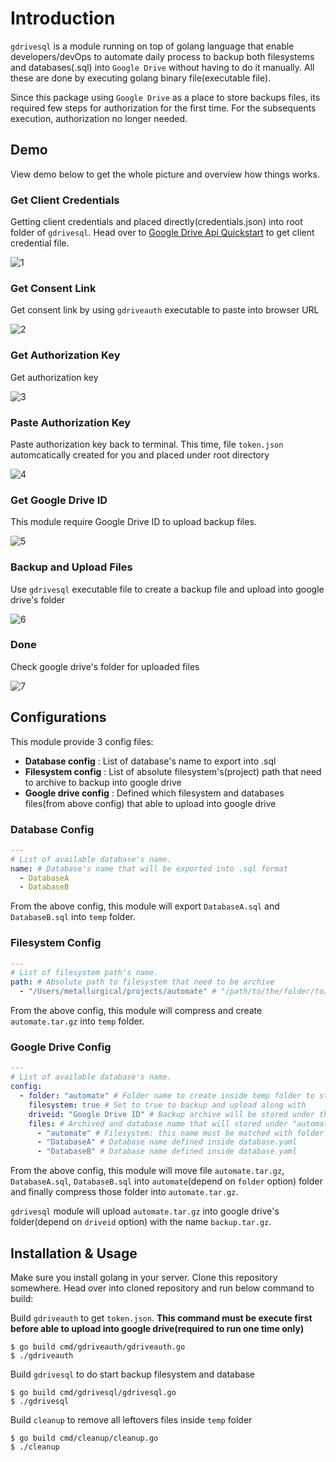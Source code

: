 # Introduction
`gdrivesql` is a module running on top of golang language that enable developers/devOps to automate daily process to backup both filesystems and databases(.sql) into `Google Drive` without having to do it manually. All these are done by executing golang binary file(executable file).

Since this package using `Google Drive` as a place to store backups files, its required few steps for authorization for the first time. For the subsequents execution, authorization no longer needed.

## Demo
View demo below to get the whole picture and overview how things works.

### Get Client Credentials
Getting client credentials and placed directly(credentials.json) into root folder of `gdrivesql`. Head over to [Google Drive Api Quickstart](https://developers.google.com/drive/api/v3/quickstart/go) to get client credential file.

![1](https://i.imgur.com/pT3SOzY.gif)

### Get Consent Link
Get consent link by using `gdriveauth` executable to paste into browser URL

![2](https://i.imgur.com/iRqjcsq.gif)

### Get Authorization Key
Get authorization key

![3](https://i.imgur.com/fcmbAkb.gif)

### Paste Authorization Key
Paste authorization key back to terminal. This time, file `token.json` automcatically created for you and placed under root directory

![4](https://i.imgur.com/BuKDvAb.gif)

### Get Google Drive ID
This module require Google Drive ID to upload backup files.

![5](https://i.imgur.com/gWL6fgB.gif)

### Backup and Upload Files
Use `gdrivesql` executable file to create a backup file and upload into google drive's folder

![6](https://i.imgur.com/9LNTh3V.gif)

### Done
Check google drive's folder for uploaded files

![7](https://i.imgur.com/hL6Eetr.gif)


## Configurations
This module provide 3 config files:

- **Database config** : List of database's name to export into .sql
- **Filesystem config** : List of absolute filesystem's(project) path that need to archive to backup into google drive
- **Google drive config** : Defined which filesystem and databases files(from above config) that able to upload into google drive

### Database Config
```yaml
---
# List of available database's name.
name: # Database's name that will be exported into .sql format
  - DatabaseA
  - DatabaseB
```

From the above config, this module will export `DatabaseA.sql` and `DatabaseB.sql` into `temp` folder.

### Filesystem Config
```yaml
---
# List of filesystem path's name.
path: # Absolute path to filesystem that need to be archive
  - "/Users/metallurgical/projects/automate" # "/path/to/the/folder/to/archive"
```

From the above config, this module will compress and create `automate.tar.gz` into `temp` folder.

### Google Drive Config
```yaml
---
# List of available database's name.
config:
  - folder: "automate" # Folder name to create inside temp folder to store backup files
    filesystem: true # Set to true to backup and upload along with
    driveid: "Google Drive ID" # Backup archive will be stored under this google drive's folder
    files: # Archived and database name that will stored under "automate" folder. E.g: automate.tar.gz and dbname.sql
      - "automate" # Filesystem: this name must be matched with folder defined inside filesystem.yaml(if exist)
      - "DatabaseA" # Database name defined inside database.yaml
      - "DatabaseB" # Database name defined inside database.yaml
```

From the above config, this module will move file `automate.tar.gz`, `DatabaseA.sql`, `DatabaseB.sql` into `automate`(depend on `folder` option) folder and finally compress those folder into `automate.tar.gz`. 

`gdrivesql` module will upload `automate.tar.gz` into google drive's folder(depend on `driveid` option) with the name `backup.tar.gz`. 

## Installation & Usage
Make sure you install golang in your server. Clone this repository somewhere. Head over into cloned repository and run below command to build:

Build `gdriveauth` to get `token.json`. **This command must be execute first before able to upload into google drive(required to run one time only)**

```
$ go build cmd/gdriveauth/gdriveauth.go
$ ./gdriveauth
```

Build `gdrivesql` to do start backup filesystem and database

```
$ go build cmd/gdrivesql/gdrivesql.go
$ ./gdrivesql
```

Build `cleanup` to remove all leftovers files inside `temp` folder

```
$ go build cmd/cleanup/cleanup.go
$ ./cleanup
```